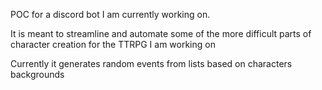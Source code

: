 POC for a discord bot I am currently working on.

It is meant to streamline and automate some of the more difficult parts of character creation for the TTRPG I am working on

Currently it generates random events from lists based on characters backgrounds 

